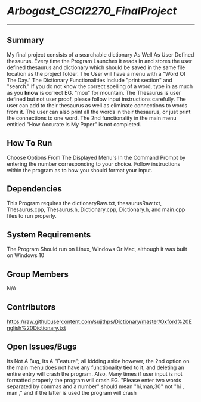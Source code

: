 # *Arbogast_CSCI2270_FinalProject*
---
## Summary ##

My final project consists of a searchable dictionary As Well As User Defined thesaurus. Every time the Program Launches it reads in and stores the user defined thesaurus and dictionary which should be saved in the same file location as the project folder. The User will have a menu with a "Word Of The Day." The Dictionary Functionalities include "print section" and "search." If you do not know the correct spelling of a word, type in as much as you **know** is correct EG. "mou" for mountain. The Thesaurus is user defined but not user proof, please follow input instructions carefully. The user can add to their thesaurus as well as eliminate connections to words from it. The user can also print all the words in their thesaurus, or just print the connections to one word. The 2nd functionality in the main menu entitled "How Accurate Is My Paper" is not completed.

## How To Run ##
Choose Options From The Displayed Menu's In the Command Prompt by entering the number corresponding to your choice. Follow instructions within the program as to how you should format your input.

## Dependencies ##
This Program requires the dictionaryRaw.txt, thesaurusRaw.txt, Thesaurus.cpp, Thesaurus.h, Dictionary.cpp, Dictionary.h, and main.cpp files to run properly.

## System Requirements ##
The Program Should run on Linux, Windows Or Mac, although it was built on Windows 10

## Group Members ##
N/A

## Contributors ##
https://raw.githubusercontent.com/sujithps/Dictionary/master/Oxford%20English%20Dictionary.txt

## Open Issues/Bugs ##
Its Not A Bug, Its A "Feature"; all kidding aside however, the 2nd option on the main menu does not have any functionality tied to it, and deleting an entire entry will crash the program. Also, Many times if user input is not formatted properly the program will crash EG. "Please enter two words separated by commas and a number" should mean "hi,man,30" not "hi , man ," and if the latter is used the program will crash
